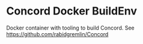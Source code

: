 # Concord Docker BuildEnv
Docker container with tooling to build Concord. See https://github.com/rabidgremlin/Concord 
